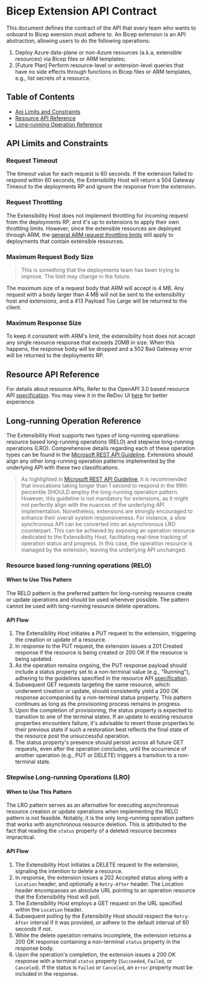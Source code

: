 # Bicep Extension API Contract

This document defines the contract of the API that every team who wants to onboard to Bicep exension must adhere to. An Bicep extension is an API abstraction, allowing users to do the following operations:
1. Deploy Azure data-plane or non-Azure resources (a.k.a, extensible resources) via Bicep files or ARM templates;
2. [Future Plan] Perform resource-level or extension-level queries that have no side effects through functions in Bicep files or ARM templates, e.g., list secrets of a resource.

## Table of Contents
- [Api Limits and Constraints](#api-limits-and-constraints)
- [Resource API Reference](#resource-api-reference)
- [Long-running Operation Reference](#long-running-operation-reference)

## API Limits and Constraints

### Request Timeout

The timeout value for each request is 60 seconds. If the extension failed to respond within 60 seconds, the Extensibility Host will return a 504 Gateway Timeout to the deployments RP and ignore the response from the extension.

### Request Throttling

The Extensibility Host does not implement throttling for incoming request from the deployments RP, and it's up to extensions to apply their own throttling limits. However, since the extensible resources are deployed through ARM, the [general ARM request throttling limits](https://learn.microsoft.com/en-us/azure/azure-resource-manager/management/request-limits-and-throttling) still apply to deployments that contain extensible resources.

### Maximum Request Body Size

> This is something that the deployments team has been trying to improve. The limit may change in the future.

The maximum size of a request body that ARM will accept is 4 MB. Any request with a body larger than 4 MB will not be sent to the extensibility host and extensions, and a 413 Payload Too Large will be returned to the client.

### Maximum Response Size

To keep it consistent with ARM's limit, the extensibility host does not accept any single resource response that exceeds 20MB in size. When this happens, the response body will be dropped and a 502 Bad Gateway error will be returned to the deployments RP.

## Resource API Reference

For details about resource APIs, Refer to the OpenAPI 3.0 based resource API [specification](openapi.yaml). You may view it in the ReDoc UI [here](https://redocly.github.io/redoc/?url=https://raw.githubusercontent.com/Azure/bicep-extensibility/main/docs/vnext/openapi.yaml&nocors) for better experience.

## Long-running Operation Reference

The Extensibility Host supports two types of long-running operations: resource based long-running operations (RELO) and stepwise long-running operations (LRO). Comprehensive details regarding each of these operation types can be found in the [Microsoft REST API Guideline](https://github.com/microsoft/api-guidelines/blob/vNext/Guidelines.md#13-long-running-operations). Extensions should align any other long-running operation patterns implemented by the underlying API with these two classifications.

> As highlighted in [Microsoft REST API Guideline](https://github.com/microsoft/api-guidelines/blob/vNext/Guidelines.md#1441-responsiveness), it is recommended that invocations taking longer than 1 second to respond in the 99th percentile SHOULD employ the long-running operation pattern. However, this guideline is not mandatory for extensions, as it might not perfectly align with the nuances of the underlying API implementation. Nonetheless, extensions are strongly encouraged to enhance their overall system responsiveness. For instance, a slow synchronous API can be converted into an asynchronous LRO counterpart. This can be achieved by exposing an operation resource dedicated to the Extensibility Host, facilitating real-time tracking of operation status and progress. In this case, the operation resource is managed by the extension, leaving the underlying API unchanged.

### Resource based long-running operations (RELO)

#### When to Use This Pattern

The RELO pattern is the preferred pattern for long-running resource create or update operations and should be used whenever possible. The pattern cannot be used with long-running resource delete operations.

#### API Flow

1. The Extensibility Host initiates a PUT request to the extension, triggering the creation or update of a resource.
2. In response to the PUT request, the extension issues a 201 Created response if the resource is being created or 200 OK if the resource is being updated.
3. As the operation remains ongoing, the PUT response payload should include a status property set to a non-terminal value (e.g., "Running"), adhering to the guidelines specified in the resource API [specification](openapi.yaml).
4. Subsequent GET requests targeting the same resource, which underwent creation or update, should consistently yield a 200 OK response accompanied by a non-terminal status property. This pattern continues as long as the provisioning process remains in progress.
5. Upon the completion of provisioning, the status property is expected to transition to one of the terminal states. If an update to existing resource properties encounters failure, it's advisable to revert those properties to their previous state if such a restoration best reflects the final state of the resource post the unsuccessful operation.
6. The status property's presence should persist across all future GET requests, even after the operation concludes, until the occurrence of another operation (e.g., PUT or DELETE) triggers a transition to a non-terminal state.

### Stepwise Long-running Operations (LRO)

#### When to Use This Pattern

The LRO pattern serves as an alternative for executing asynchronous resource creation or update operations when implementing the RELO pattern is not feasible. Notably, it is the only long-running operation pattern that works with asynchronous resource deletion. This is attributed to the fact that reading the `status` property of a deleted resource becomes impractical.

#### API Flow

1. The Extensibility Host initiates a DELETE request to the extension, signaling the intention to delete a resource.
2. In response, the extension issues a 202 Accepted status along with a `Location` header, and optionally a `Retry-After` header. The Location header encompasses an absolute URL pointing to an operation resource that the Extensibility Host will poll.
3. The Extensibility Host employs a GET request on the URL specified within the `Location` header.
4. Subsequent polling by the Extensibility Host should respect the `Retry-After` interval if it was provided, or adhere to the default interval of 60 seconds if not.
5. While the delete operation remains incomplete, the extension returns a 200 OK response containing a non-terminal `status` property in the response body.
6. Upon the operation's completion, the extension issues a 200 OK response with a terminal `status` property (`Succeeded`, `Failed`, or `Canceled`). If the status is `Failed` or `Canceled`, an `error` property must be included in the response.
